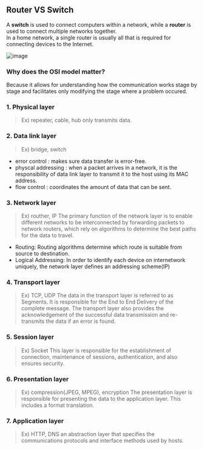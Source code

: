 ## Router VS Switch
A **switch** is used to connect computers within a network, while a **router** is used to connect multiple networks together.<br>
In a home network, a single router is usually all that is required for connecting devices to the Internet.<br>

![image](https://user-images.githubusercontent.com/67142421/178091500-8d4a7114-0dfb-453b-9c43-cf390349dcb7.png)

### Why does the OSI model matter?
Because it allows for understanding how the communication works stage by stage and facilitates only modifying the stage where a problem occured.

### 1. Physical layer
>Ex) repeater, cable, hub
only transmits data.

### 2. Data link layer
>Ex) bridge, switch
* error control : makes sure data transfer is error-free.
* physcal addressing : when a packet arrives in a network, it is the responsibility of data link layer to transmit it to the host using its MAC address.
* flow control : coordinates the amount of data that can be sent.

### 3. Network layer
>Ex) routher, IP
The primary function of the network layer is to enable different networks to be interconnected by forwarding packets to network routers, which rely on algorithms to determine the best paths for the data to travel.
* Routing: Routing algorithms determine which route is suitable from source to destination.
* Logical Addressing: In order to identify each device on internetwork uniquely, the network layer defines an addressing scheme(IP)

### 4. Transport layer
>Ex) TCP, UDP
The data in the transport layer is referred to as Segments. It is responsible for the End to End Delivery of the complete message. The transport layer also provides the acknowledgement of the successful data transmission and re-transmits the data if an error is found.

### 5. Session layer
>Ex) Socket
This layer is responsible for the establishment of connection, maintenance of sessions, authentication, and also ensures security.

### 6. Presentation layer
>Ex) compression(JPEG, MPEG), encryption
The presentation layer is responsible for presenting the data to the application layer. This includes a format translation.

### 7. Application layer
>Ex) HTTP, DNS
an abstraction layer that specifies the communications protocols and interface methods used by hosts.
